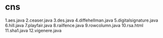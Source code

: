 # cns
1.aes.java
2.ceaser.java
3.des.java
4.diffehellman.java
5.digitalsignature.java
6.hill.java
7.playfair.java
8.railfence.java
9.rowcolumn.java
10.rsa.html
11.sha1.java
12.vigenere.java
